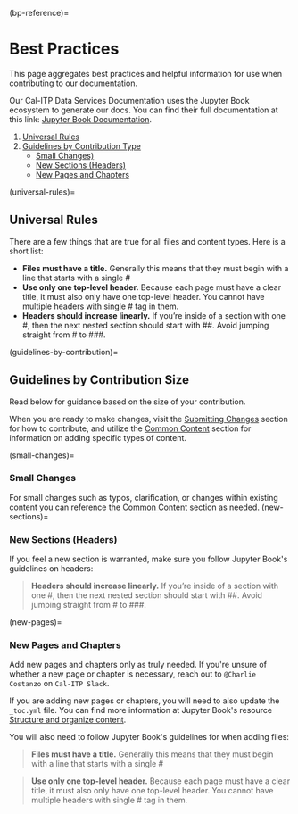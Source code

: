 (bp-reference)=
# Best Practices
This page aggregates best practices and helpful information for use when contributing to our documentation.

Our Cal-ITP Data Services Documentation uses the Jupyter Book ecosystem to generate our docs. You can find their full documentation at this link: [Jupyter Book Documentation](https://jupyterbook.org/intro.html).
1. [Universal Rules](universal-rules)
2. [Guidelines by Contribution Type](guidelines-by-contribution)
    * [Small Changes)](small-changes)
    * [New Sections (Headers)](new-sections)
    * [New Pages and Chapters](new-pages)

(universal-rules)=
## Universal Rules
There are a few things that are true for all files and content types. Here is a short list:
* **Files must have a title.** Generally this means that they must begin with a line that starts with a single #
* **Use only one top-level header.** Because each page must have a clear title, it must also only have one top-level header. You cannot have multiple headers with single # tag in them.
* **Headers should increase linearly.** If you’re inside of a section with one #, then the next nested section should start with ##. Avoid jumping straight from # to ###.

(guidelines-by-contribution)=
## Guidelines by Contribution Size
Read below for guidance based on the size of your contribution.

When you are ready to make changes, visit the [Submitting Changes](submitting-changes) section for how to contribute, and utilize the [Common Content](content-types) section for information on adding specific types of content.

(small-changes)=
### Small Changes
For small changes such as typos, clarification, or changes within existing content you can reference the [Common Content](content-types) section as needed.
(new-sections)=
### New Sections (Headers)
If you feel a new section is warranted, make sure you follow Jupyter Book's guidelines on headers:

> **Headers should increase linearly.** If you’re inside of a section with one #, then the next nested section should start with ##. Avoid jumping straight from # to ###.

(new-pages)=
### New Pages and Chapters
Add new pages and chapters only as truly needed. If you're unsure of whether a new page or chapter is necessary, reach out to `@Charlie Costanzo` on `Cal-ITP Slack`.

If you are adding new pages or chapters, you will need to also update the `_toc.yml` file. You can find more information at Jupyter Book's resource [Structure and organize content](https://jupyterbook.org/basics/organize.html).

You will also need to follow Jupyter Book's guidelines for when adding files:
>**Files must have a title.** Generally this means that they must begin with a line that starts with a single #

>**Use only one top-level header.** Because each page must have a clear title, it must also only have one top-level header. You cannot have multiple headers with single # tag in them.
